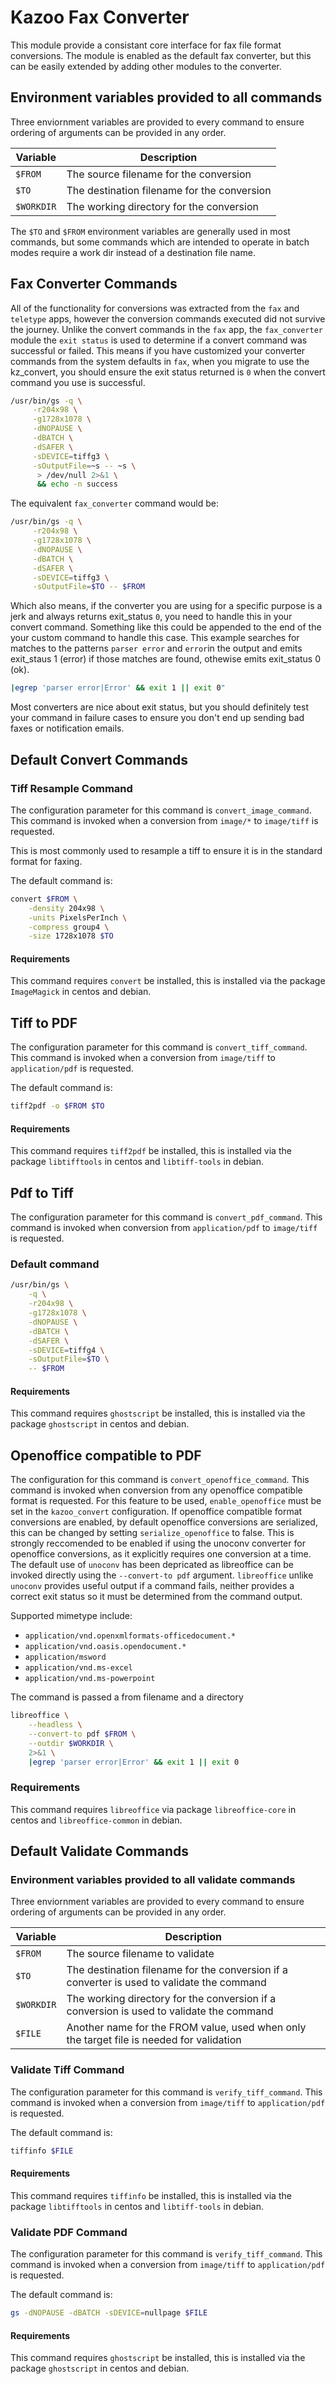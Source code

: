 # Kazoo Fax Converter

This module provide a consistant core interface for fax file format conversions. The module is enabled as the default fax converter, but this can be easily extended by adding other modules to the converter.

## Environment variables provided to all commands
Three enviornment variables are provided to every command to ensure ordering of arguments can be provided in any order.

| Variable | Description |
| --- | --- |
| `$FROM` | The source filename for the conversion |
| `$TO` | The destination filename for the conversion |
| `$WORKDIR` | The working directory for the conversion |

The `$TO` and `$FROM` environment variables are generally used in most commands, but some commands which are intended to operate in batch modes require a work dir instead of a destination file name.

## Fax Converter Commands

All of the functionality for conversions was extracted from the `fax` and `teletype` apps, however the conversion commands executed did not survive the journey. Unlike the convert commands in the `fax` app, the `fax_converter` module the `exit status` is used to determine if a convert command was successful or failed. This means if you have customized your converter commands from the system defaults in `fax`, when you migrate to use the kz_convert, you should ensure the exit status returned is `0` when the convert command you use is successful.


```bash
/usr/bin/gs -q \
     -r204x98 \
     -g1728x1078 \
     -dNOPAUSE \
     -dBATCH \
     -dSAFER \
     -sDEVICE=tiffg3 \
     -sOutputFile=~s -- ~s \
      > /dev/null 2>&1 \
      && echo -n success
```

The equivalent `fax_converter` command would be:

```bash
/usr/bin/gs -q \
     -r204x98 \
     -g1728x1078 \
     -dNOPAUSE \
     -dBATCH \
     -dSAFER \
     -sDEVICE=tiffg3 \
     -sOutputFile=$TO -- $FROM
```

Which also means, if the converter you are using for a specific purpose is a jerk and always returns exit_status `0`, you need to handle this in your convert command. Something like this could be appended to the end of the your custom command to handle this case. This example searches for matches to the patterns `parser error`  and `error`in the output and emits exit_staus 1 (error) if those matches are found, othewise emits exit_status 0 (ok).

```bash
|egrep 'parser error|Error' && exit 1 || exit 0"
```

Most converters are nice about exit status, but you should definitely test your command in failure cases to ensure you don't end up sending bad faxes or notification emails.

## Default Convert Commands

### Tiff Resample Command

The configuration parameter for this command is `convert_image_command`. This command is invoked when a conversion from `image/*` to `image/tiff` is requested.

This is most commonly used to resample a tiff to ensure it is in the standard format for faxing.

The default command is:

```bash
convert $FROM \
    -density 204x98 \
    -units PixelsPerInch \
    -compress group4 \
    -size 1728x1078 $TO
```

#### Requirements

This command requires `convert` be installed, this is installed via the package `ImageMagick` in centos and debian.

## Tiff to PDF

The configuration parameter for this command is `convert_tiff_command`. This command is invoked when a conversion from `image/tiff` to `application/pdf` is requested.

The default command is:

```bash
tiff2pdf -o $FROM $TO
```

#### Requirements

This command requires `tiff2pdf` be installed, this is installed via the package `libtifftools` in centos and `libtiff-tools` in debian.

## Pdf to Tiff

The configuration parameter for this command is `convert_pdf_command`. This command is invoked when conversion from `application/pdf` to `image/tiff` is requested.

### Default command

```bash
/usr/bin/gs \
    -q \
    -r204x98 \
    -g1728x1078 \
    -dNOPAUSE \
    -dBATCH \
    -dSAFER \
    -sDEVICE=tiffg4 \
    -sOutputFile=$TO \
    -- $FROM
```

#### Requirements

This command requires `ghostscript` be installed, this is installed via the package `ghostscript` in centos and debian.


## Openoffice compatible to PDF

The configuration for this command is `convert_openoffice_command`. This command is invoked when conversion from any openoffice compatible format is requested. For this feature to be used, `enable_openoffice` must be set in the `kazoo_convert` configuration. If openoffice compatible format conversions are enabled, by default openoffice conversions are serialized, this can be changed by setting `serialize_openoffice` to false. This is strongly reccomended to be enabled if using the unoconv converter for openoffice conversions, as it explicitly requires one conversion at a time. The default use of `unoconv` has been depricated as libreoffice can be invoked directly using the `--convert-to pdf` argument. `libreoffice` unlike `unoconv` provides useful output if a command fails, neither provides a correct exit status so it must be determined from the command output.

Supported mimetype include:

 - `application/vnd.openxmlformats-officedocument.*`
 - `application/vnd.oasis.opendocument.*`
 - `application/msword`
 - `application/vnd.ms-excel`
 - `application/vnd.ms-powerpoint`

The command is passed a from filename and a directory

```bash
libreoffice \
    --headless \
    --convert-to pdf $FROM \
    --outdir $WORKDIR \
    2>&1 \
    |egrep 'parser error|Error' && exit 1 || exit 0
```

### Requirements

This command requires `libreoffice` via package `libreoffice-core` in centos and `libreoffice-common` in debian.

## Default Validate Commands

### Environment variables provided to all validate commands
Three enviornment variables are provided to every command to ensure ordering of arguments can be provided in any order.

| Variable | Description |
| --- | --- |
| `$FROM` | The source filename to validate |
| `$TO` | The destination filename for the conversion if a converter is used to validate the command |
| `$WORKDIR` | The working directory for the conversion if a conversion is used to validate the command |
| `$FILE` | Another name for the FROM value, used when only the target file is needed for validation |

### Validate Tiff Command

The configuration parameter for this command is `verify_tiff_command`. This command is invoked when a conversion from `image/tiff` to `application/pdf` is requested.

The default command is:

```bash
tiffinfo $FILE
```

#### Requirements

This command requires `tiffinfo` be installed, this is installed via the package `libtifftools` in centos and `libtiff-tools` in debian.

### Validate PDF Command

The configuration parameter for this command is `verify_tiff_command`. This command is invoked when a conversion from `image/tiff` to `application/pdf` is requested.

The default command is:

```bash
gs -dNOPAUSE -dBATCH -sDEVICE=nullpage $FILE
```

#### Requirements

This command requires `ghostscript` be installed, this is installed via the package `ghostscript` in centos and debian.
